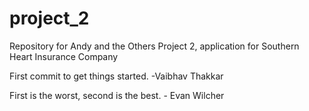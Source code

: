 # project_2
Repository for Andy and the Others Project 2, application for Southern Heart Insurance Company


First commit to get things started. -Vaibhav Thakkar

First is the worst, second is the best. - Evan Wilcher
